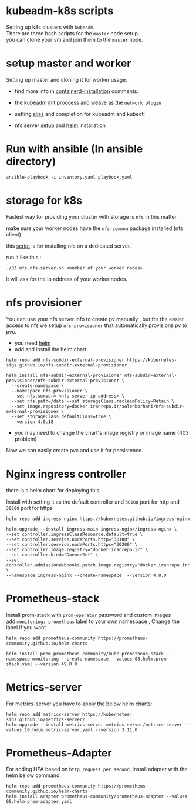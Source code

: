 # kubeadm-k8s scripts

Setting up k8s clusters with `kubeadm`.   
There are three bash scripts for the `master` node setup.     
you can clone your vm and join them to the `master` node.     

# setup master and worker

Setting up master and cloning it for worker usage.

* find more info in [containerd-installation](./01.master.containerd.sh) comments.

* the [kubeadm init](./02.master.kubeadm-init.sh) proccess and weave as the `network plugin`

* setting [alias](./04.master.zsh-completion.sh) and completion for kubeadm and kubectl

* nfs server [setup](./03.nfs.nfs-server.sh) and [helm](./05.master.helm-install.sh) installation

# Run with ansible (In ansible directory)
```
ansible-playbook -i inventory.yaml playbook.yaml
```

# storage for k8s

Fastest way for providing your cluster with storage is `nfs` in this matter.    

make sure your worker nodes have the `nfs-common` package installed (nfs client)   

this [script](./nfs-storage.sh) is for installing nfs on a dedicated server.

run it like this :

```
./03.nfs.nfs-server.sh <number of your worker nodes>
```
it will ask for the ip address of your worker nodes.       


# nfs provisioner

You can use your nfs server info to create pv manually , but for the easier access to nfs we setup `nfs-provisioner` that automatically provisions pv to pvc.

* you need [helm](https://helm.sh/docs/intro/install/)
* add and install the helm chart 

```
helm repo add nfs-subdir-external-provisioner https://kubernetes-sigs.github.io/nfs-subdir-external-provisioner
```
```
helm install nfs-subdir-external-provisioner nfs-subdir-external-provisioner/nfs-subdir-external-provisioner \
  --create-namespace \
  --namespace nfs-provisioner \
  --set nfs.server= <nfs server ip address> \
  --set nfs.path=/data --set storageClass.reclaimPolicy=Retain \
  --set image.repository=docker.iranrepo.ir/salehborhani/nfs-subdir-external-provisioner \
  --set storageClass.defaultClass=true \
  --version 4.0.18
```

* you may need to change the chart's image registry or image name (403 problem)  


Now we can easily create pvc and use it for persistence.

# Nginx ingress controller

there is a helm chart for deploying this.   

Install with setting it as the default controller and `30100` port for http and `30200` port for https

```
helm repo add ingress-nginx https://kubernetes.github.io/ingress-nginx

helm upgrade --install ingress-main ingress-nginx/ingress-nginx \
--set controller.ingressClassResource.default=true \
--set controller.service.nodePorts.http="30100" \
--set controller.service.nodePorts.https="30200" \
--set controller.image.registry="docker.iranrepo.ir" \
--set controller.kind="DaemonSet" \
--set controller.admissionWebhooks.patch.image.registry="docker.iranrepo.ir"  \
--namespace ingress-nginx --create-namespace  --version 4.8.0
```
# Prometheus-stack 
Install prom-stack with `prom-operator` password and custom images    
add `monitoring: prometheus` label to your own namespace , Change the label if you want

```
helm repo add prometheus-community https://prometheus-community.github.io/helm-charts

helm install prom prometheus-community/kube-prometheus-stack --namespace monitoring --create-namespace --values 08.helm.prom-stack.yaml --version 49.0.0
```
# Metrics-server
For metrics-server you have to apply the below helm charts:
```
helm repo add metrics-server https://kubernetes-sigs.github.io/metrics-server/
helm upgrade --install metrics-server metrics-server/metrics-server --values 10.helm.metric-server.yaml --version 3.11.0

```
# Prometheus-Adapter
For adding HPA based on `http_request_per_second`, Install adapter with the helm below command:
```
helm repo add prometheus-community https://prometheus-community.github.io/helm-charts
helm install adapter prometheus-community/prometheus-adapter --values 09.helm-prom-adapter.yaml
```
